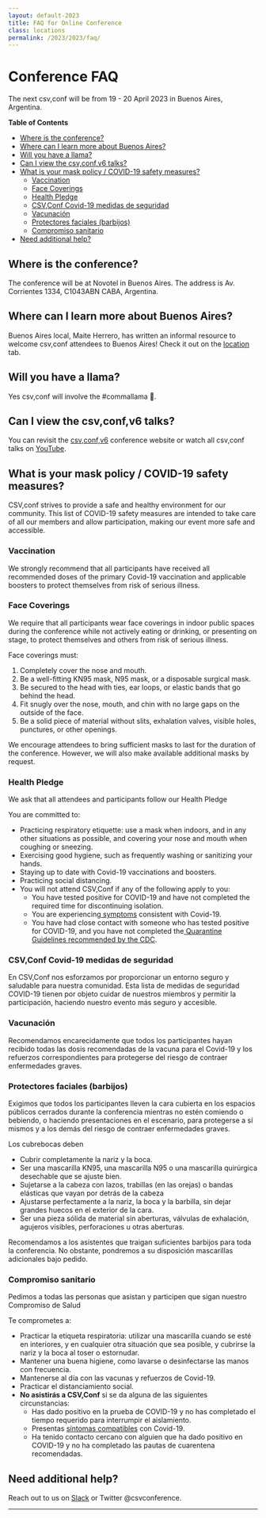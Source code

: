 ```yaml
---
layout: default-2023
title: FAQ for Online Conference
class: locations
permalink: /2023/2023/faq/
---
```


# Conference FAQ

The next csv,conf will be from 19 - 20 April 2023 in Buenos Aires, Argentina.

**Table of Contents**
<!-- START doctoc generated TOC please keep comment here to allow auto update -->
<!-- DON'T EDIT THIS SECTION, INSTEAD RE-RUN doctoc TO UPDATE -->
<!-- END doctoc generated TOC please keep comment here to allow auto update -->

- [Where is the conference?](#where-is-the-conference)
- [Where can I learn more about Buenos Aires?](#where-can-i-learn-more-about-buenos-aires)
- [Will you have a llama?](#will-you-have-a-llama)
- [Can I view the csv,conf,v6 talks?](#can-i-view-the-csvconfv6-talks)
- [What is your mask policy / COVID-19 safety measures?](#what-is-your-mask-policy--covid-19-safety-measures)
  - [Vaccination](#vaccination)
  - [Face Coverings](#face-coverings)
  - [Health Pledge](#health-pledge)
  - [CSV,Conf Covid-19 medidas de seguridad](#csvconf-covid-19-medidas-de-seguridad)
  - [Vacunación](#vacunaci%C3%B3n)
  - [Protectores faciales (barbijos)](#protectores-faciales-barbijos)
  - [Compromiso sanitario](#compromiso-sanitario)
- [Need additional help?](#need-additional-help)

<!-- END doctoc generated TOC please keep comment here to allow auto update -->

## Where is the conference?

The conference will be at Novotel in Buenos Aires. The address is Av. Corrientes 1334, C1043ABN CABA, Argentina.

## Where can I learn more about Buenos Aires?

Buenos Aires local, Maite Herrero, has written an informal resource to welcome csv,conf attendees to Buenos Aires! Check it out on the [location](/location) tab.

## Will you have a llama?

Yes csv,conf will involve the #commallama 🦙.

## Can I view the csv,conf,v6 talks?

You can revisit the <a href="/2021/" title="csv,conf,v6 site">csv,conf,v6</a> conference website or watch all csv,conf talks on <a href="https://www.youtube.com/channel/UCWq7JfT4PJrCZLmxSOVJOww" title="csv,conf YouTube Channel">YouTube</a>.

## What is your mask policy / COVID-19 safety measures?

CSV,conf strives to provide a safe and healthy environment for our community. This list of COVID-19 safety measures are intended to take care of all our members and allow participation, making our event more safe and accessible. 

### Vaccination

We strongly recommend that all participants have received all recommended doses of the primary Covid-19 vaccination and applicable boosters to protect themselves from risk of serious illness.

### Face Coverings

We require that all participants wear face coverings in indoor public spaces during the conference while not actively eating or drinking, or presenting on stage, to protect themselves and others from risk of serious illness. 

Face coverings must:

1. Completely cover the nose and mouth.
2. Be a well-fitting KN95 mask, N95 mask, or a disposable surgical mask.
3. Be secured to the head with ties, ear loops, or elastic bands that go behind the head.
4. Fit snugly over the nose, mouth, and chin with no large gaps on the outside of the face.
5. Be a solid piece of material without slits, exhalation valves, visible holes, punctures, or other openings.

We encourage attendees to bring sufficient masks to last for the duration of the conference. However, we will also make available additional masks by request.

### Health Pledge

We ask that all attendees and participants follow our Health Pledge

You are committed to:

* Practicing respiratory etiquette: use a mask when indoors, and in any other situations as possible, and covering your nose and mouth when coughing or sneezing.
* Exercising good hygiene, such as frequently washing or sanitizing your hands.
* Staying up to date with Covid-19 vaccinations and boosters. 
* Practicing social distancing.
* You will not attend CSV,Conf if any of the following apply to you:
    * You have tested positive for COVID-19 and have not completed the[ ](https://www.cdc.gov/coronavirus/2019-ncov/your-health/quarantine-isolation.html#isolation)required time for discontinuing isolation.
    * You are experiencing[ symptoms](https://www.cdc.gov/coronavirus/2019-ncov/symptoms-testing/symptoms.html) consistent with Covid-19.
    * You have had close contact with someone who has tested positive for COVID-19, and you have not completed the[ Quarantine Guidelines recommended by the CDC](https://www.cdc.gov/coronavirus/2019-ncov/your-health/quarantine-isolation.html).


### CSV,Conf Covid-19 medidas de seguridad

En CSV,Conf nos esforzamos por proporcionar un entorno seguro y saludable para nuestra comunidad. Esta lista de medidas de seguridad COVID-19 tienen por objeto cuidar de nuestros miembros y permitir la participación, haciendo nuestro evento más seguro y accesible.

### Vacunación

Recomendamos encarecidamente que todos los participantes hayan recibido todas las dosis recomendadas de la vacuna para el Covid-19 y los refuerzos correspondientes para protegerse del riesgo de contraer enfermedades graves.

### Protectores faciales (barbijos)

Exigimos que todos los participantes lleven la cara cubierta en los espacios públicos cerrados durante la conferencia mientras no estén comiendo o bebiendo, o haciendo presentaciones en el escenario, para protegerse a sí mismos y a los demás del riesgo de contraer enfermedades graves.

Los cubrebocas deben

* Cubrir completamente la nariz y la boca.
* Ser una mascarilla KN95, una mascarilla N95 o una mascarilla quirúrgica desechable que se ajuste bien.
* Sujetarse a la cabeza con lazos, trabillas (en las orejas) o bandas elásticas que vayan por detrás de la cabeza
* Ajustarse perfectamente a la nariz, la boca y la barbilla, sin dejar grandes huecos en el exterior de la cara.
* Ser una pieza sólida de material sin aberturas, válvulas de exhalación, agujeros visibles, perforaciones u otras aberturas.

Recomendamos a los asistentes que traigan suficientes barbijos para toda la conferencia. No obstante, pondremos a su disposición mascarillas adicionales bajo pedido.

### Compromiso sanitario

Pedimos a todas las personas que asistan y participen que sigan nuestro Compromiso de Salud

Te comprometes a:

* Practicar la etiqueta respiratoria: utilizar una mascarilla cuando se esté en interiores, y en cualquier otra situación que sea posible, y cubrirse la nariz y la boca al toser o estornudar.
* Mantener una buena higiene, como lavarse o desinfectarse las manos con frecuencia.
* Mantenerse al día con las vacunas y refuerzos de Covid-19.
* Practicar el distanciamiento social.
* **No asistirás a CSV,Conf** si se da alguna de las siguientes circunstancias:
    * Has dado positivo en la prueba de COVID-19 y no has completado el tiempo requerido para interrumpir el aislamiento.
    * Presentas [síntomas compatibles](https://www.argentina.gob.ar/salud/coronavirus-COVID-19) con Covid-19.
    * Ha tenido contacto cercano con alguien que ha dado positivo en COVID-19 y no ha completado las pautas de cuarentena recomendadas.

## Need additional help?
Reach out to us on [Slack](https://join.slack.com/t/csvconf/shared_invite/zt-1mqur8pep-wOzPwfqiD13NxmIae7T3GQ) or Twitter @csvconference.

***